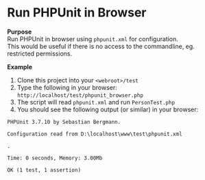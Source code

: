 Run PHPUnit in Browser
======================

**Purpose**<br />
Run PHPUnit in browser using `phpunit.xml` for configuration.<br />
This would be useful if there is no access to the commandline, eg. restricted permissions.

**Example**<br />

1. Clone this project into your `<webroot>/test`
2. Type the following in your browser: `http://localhost/test/phpunit_browser.php`
3. The script will read `phpunit.xml` and run `PersonTest.php`
4. You should see the following output (or similar) in your browser:

```
PHPUnit 3.7.10 by Sebastian Bergmann.

Configuration read from D:\localhost\www\test\phpunit.xml

.

Time: 0 seconds, Memory: 3.00Mb

OK (1 test, 1 assertion)
```
